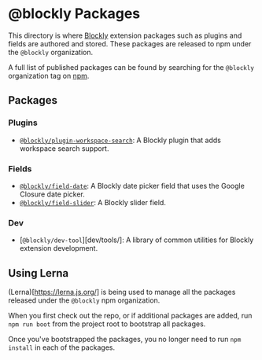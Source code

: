 # @blockly Packages

This directory is where [Blockly](http://github.com/google/blockly) extension
packages such as plugins and fields are authored and stored. These packages are
released to npm under the ``@blockly`` organization.

A full list of published packages can be found by searching for the ``@blockly``
organization tag on [npm](https://www.npmjs.com/search?q=%40blockly).

## Packages

### Plugins

- [``@blockly/plugin-workspace-search``](plugins/workspace-search/): A Blockly plugin that adds workspace search support.

### Fields

- [``@blockly/field-date``](fields/field-date/): A Blockly date picker field that uses the Google Closure date picker.
- [``@blockly/field-slider``](fields/field-slider/): A Blockly slider field.

### Dev

- [``@blockly/dev-tool``][dev/tools/]: A library of common utilities for Blockly extension development.


## Using Lerna

(Lerna)[https://lerna.js.org/] is being used to manage all the packages released
under the ``@blockly`` npm organization.

When you first check out the repo, or if additional packages are added, run
``npm run boot`` from the project root to bootstrap all packages.

Once you've bootstrapped the packages, you no longer need to run ``npm install``
in each of the packages.
